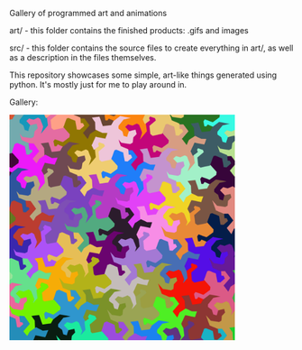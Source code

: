Gallery of programmed art and animations

art/ - this folder contains the finished products: .gifs and images

src/ - this folder contains the source files to create everything in art/, as well as a description in the files themselves. 

This repository showcases some simple, art-like things generated using python. It's mostly just for me to play around in. 

Gallery: 
<p>
<img src="art/lizard_tesselation.png", width=400>
          </p>
